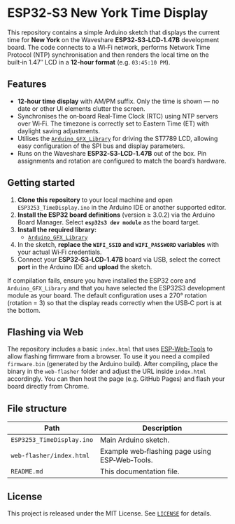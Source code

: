# ESP32‑S3 New York Time Display

This repository contains a simple Arduino sketch that displays the current
time for **New York** on the Waveshare **ESP32‑S3‑LCD‑1.47B** development board.
The code connects to a Wi‑Fi network, performs Network Time Protocol (NTP)
synchronisation and then renders the local time on the built‑in 1.47″ LCD
in a **12‑hour format** (e.g. `03:45:10 PM`).

## Features

* **12‑hour time display** with AM/PM suffix.  Only the time is shown — no
  date or other UI elements clutter the screen.
* Synchronises the on‑board Real‑Time Clock (RTC) using NTP servers over
  Wi‑Fi.  The timezone is correctly set to Eastern Time (ET) with daylight
  saving adjustments.
* Utilises the [`Arduino_GFX_Library`](https://github.com/moononournation/Arduino_GFX) for
  driving the ST7789 LCD, allowing easy configuration of the SPI bus and
  display parameters.
* Runs on the Waveshare **ESP32‑S3‑LCD‑1.47B** out of the box.  Pin
  assignments and rotation are configured to match the board’s hardware.

## Getting started

1. **Clone this repository** to your local machine and open
   `ESP3253_TimeDisplay.ino` in the Arduino IDE or another supported
   editor.
2. **Install the ESP32 board definitions** (version ≥ 3.0.2) via the
   Arduino Board Manager.  Select **`esp32s3 dev module`** as the board
   target.
3. **Install the required library:**
   * [`Arduino_GFX_Library`](https://github.com/moononournation/Arduino_GFX)
4. In the sketch, **replace the `WIFI_SSID` and `WIFI_PASSWORD`
   variables** with your actual Wi‑Fi credentials.
5. Connect your **ESP32‑S3‑LCD‑1.47B** board via USB, select the correct
   **port** in the Arduino IDE and **upload** the sketch.

If compilation fails, ensure you have installed the ESP32 core and
`Arduino_GFX_Library` and that you have selected the ESP32S3 development
module as your board.  The default configuration uses a 270° rotation
(rotation = 3) so that the display reads correctly when the USB‑C port is
at the bottom.

## Flashing via Web

The repository includes a basic `index.html` that uses
[ESP‑Web‑Tools](https://github.com/esphome/esp-web-tools) to allow
flashing firmware from a browser.  To use it you need a compiled
`firmware.bin` (generated by the Arduino build).  After compiling,
place the binary in the `web-flasher` folder and adjust the URL inside
`index.html` accordingly.  You can then host the page (e.g. GitHub
Pages) and flash your board directly from Chrome.

## File structure

| Path                                  | Description                                          |
|---------------------------------------|------------------------------------------------------|
| `ESP3253_TimeDisplay.ino`             | Main Arduino sketch.                                 |
| `web-flasher/index.html`              | Example web‑flashing page using ESP‑Web‑Tools.        |
| `README.md`                           | This documentation file.                              |

## License

This project is released under the MIT License.  See
[`LICENSE`](LICENSE) for details.

